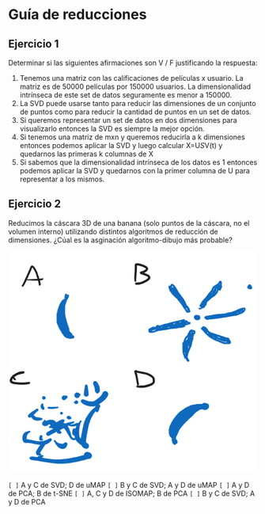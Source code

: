 # Guía de reducciones

## Ejercicio 1

Determinar si las siguientes afirmaciones son V / F justificando la respuesta:
1. Tenemos una matriz con las calificaciones de películas x usuario. La matriz es de 50000 películas por 150000 usuarios. La dimensionalidad intrínseca de este set de datos seguramente es menor a 150000.
2. La SVD puede usarse tanto para reducir las dimensiones de un conjunto de puntos como para reducir la cantidad de puntos en un set de datos.
3. Si queremos representar un set de datos en dos dimensiones para visualizarlo entonces la SVD es siempre la mejor opción.
4. Si tenemos una matriz de mxn y queremos reducirla a k dimensiones entonces podemos aplicar la SVD y luego calcular X=U*S*V(t) y quedarnos las primeras k columnas de X
5. Si sabemos que la dimensionalidad intrínseca de los datos es 1 entonces podemos aplicar la SVD y quedarnos con la primer columna de U para representar a los mismos.

## Ejercicio 2

Reducimos la cáscara 3D de una banana (solo puntos de la cáscara, no el volumen interno) utilizando distintos algoritmos de reducción de dimensiones.
¿Cúal es la asginación algoritmo-dibujo más probable?

<img src="imgs/banana.png" />


`[ ]`  A y C de SVD; D de uMAP
`[ ]`  B y C de SVD; A y D de uMAP
`[ ]`  A y D de PCA; B de t-SNE
`[ ]`  A, C y D de ISOMAP; B de PCA
`[ ]`  B y C de SVD; A y D de PCA
